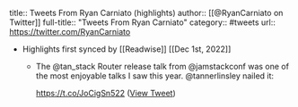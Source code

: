 title:: Tweets From Ryan Carniato (highlights)
author:: [[@RyanCarniato on Twitter]]
full-title:: "Tweets From Ryan Carniato"
category:: #tweets
url:: https://twitter.com/RyanCarniato

- Highlights first synced by [[Readwise]] [[Dec 1st, 2022]]
	- The @tan_stack  Router release talk from @jamstackconf was one of the most enjoyable talks I saw this year. @tannerlinsley nailed it:
	  
	  https://t.co/JoCigSn522 ([View Tweet](https://twitter.com/RyanCarniato/status/1598119752265703424))